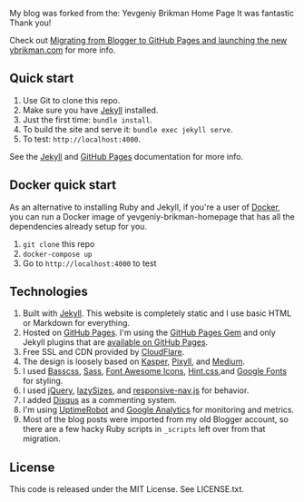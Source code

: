 My blog was forked from the:
Yevgeniy Brikman Home Page
It was fantastic
Thank you!


Check out [Migrating from Blogger to GitHub Pages and launching the new ybrikman.com](https://www.ybrikman.com/writing/2015/04/20/migrating-from-blogger-to-github-pages/)
for more info.


## Quick start

1. Use Git to clone this repo.
1. Make sure you have [Jekyll](http://jekyllrb.com/docs/installation/) installed.
1. Just the first time: `bundle install`.
1. To build the site and serve it: `bundle exec jekyll serve`.
1. To test: `http://localhost:4000`.

See the [Jekyll](http://jekyllrb.com/) and [GitHub Pages](https://pages.github.com/)
documentation for more info.




## Docker quick start

As an alternative to installing Ruby and Jekyll, if you're a user of
[Docker](https://www.docker.com/), you can run a Docker image of
yevgeniy-brikman-homepage that has all the dependencies already setup for you.

1. `git clone` this repo
2. `docker-compose up`
3. Go to `http://localhost:4000` to test




## Technologies

1. Built with [Jekyll](http://jekyllrb.com/). This website is completely static
   and I use basic HTML or Markdown for everything.
1. Hosted on [GitHub Pages](https://pages.github.com/). I'm using the
   [GitHub Pages Gem](https://help.github.com/articles/using-jekyll-with-pages/)
   and only Jekyll plugins that are
   [available on GitHub Pages](https://help.github.com/articles/repository-metadata-on-github-pages/).
1. Free SSL and CDN provided by [CloudFlare](https://www.cloudflare.com/).    
1. The design is loosely based on [Kasper](https://github.com/rosario/kasper),
   [Pixyll](http://pixyll.com/), and [Medium](https://medium.com/).
1. I used [Basscss](http://www.basscss.com/), [Sass](http://sass-lang.com/),
   [Font Awesome Icons](http://fortawesome.github.io/Font-Awesome/icons/),
   [Hint.css](http://kushagragour.in/lab/hint/),and
   [Google Fonts](https://www.google.com/fonts) for styling.
1. I used [jQuery](https://jquery.com/), [lazySizes](http://afarkas.github.io/lazysizes/),
   and [responsive-nav.js](http://responsive-nav.com/) for behavior.
1. I added [Disqus](https://disqus.com/websites/) as a commenting system.
1. I'm using [UptimeRobot](http://uptimerobot.com/) and
   [Google Analytics](http://www.google.com/analytics/) for monitoring and
   metrics.
1. Most of the blog posts were imported from my old Blogger account, so there
   are a few hacky Ruby scripts in `_scripts` left over from that migration.




## License

This code is released under the MIT License. See LICENSE.txt.

